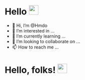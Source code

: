 # Hello <img src="https://raw.githubusercontent.com/MartinHeinz/MartinHeinz/master/wave.gif" width="30px">
- 👋 Hi, I’m @Hmdo
- 👀 I’m interested in ...
- 🌱 I’m currently learning ...
- 💞️ I’m looking to collaborate on ...
- 📫 How to reach me ...

# Hello, folks! <img src="https://raw.githubusercontent.com/MartinHeinz/MartinHeinz/master/wave.gif" width="30px">


<!---
bxi4/bxi4 is a ✨ special ✨ repository because its `README.md` (this file) appears on your GitHub profile.
You can click the Preview link to take a look at your changes.
--->

